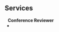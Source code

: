 ## Services

<h4 style="margin:0 10px 0;">Conference Reviewer</h4>

<ul style="margin:0 0 5px;">
  <li><autocolor></autocolor></li>
</ul>